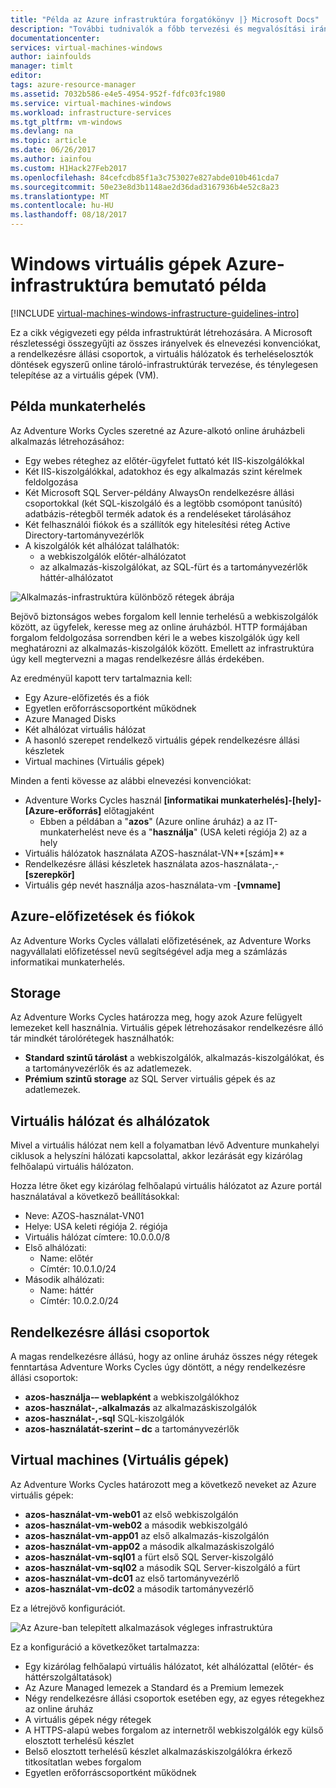 ```yaml
---
title: "Példa az Azure infrastruktúra forgatókönyv |} Microsoft Docs"
description: "További tudnivalók a főbb tervezési és megvalósítási irányelveket az Azure-ban egy példa infrastruktúra üzembe helyezéséhez."
documentationcenter: 
services: virtual-machines-windows
author: iainfoulds
manager: timlt
editor: 
tags: azure-resource-manager
ms.assetid: 7032b586-e4e5-4954-952f-fdfc03fc1980
ms.service: virtual-machines-windows
ms.workload: infrastructure-services
ms.tgt_pltfrm: vm-windows
ms.devlang: na
ms.topic: article
ms.date: 06/26/2017
ms.author: iainfou
ms.custom: H1Hack27Feb2017
ms.openlocfilehash: 84cefcdb85f1a3c753027e827abde010b461cda7
ms.sourcegitcommit: 50e23e8d3b1148ae2d36dad3167936b4e52c8a23
ms.translationtype: MT
ms.contentlocale: hu-HU
ms.lasthandoff: 08/18/2017
---
```

# <a name="example-azure-infrastructure-walkthrough-for-windows-vms"></a>Windows virtuális gépek Azure-infrastruktúra bemutató példa

[!INCLUDE [virtual-machines-windows-infrastructure-guidelines-intro](../../../includes/virtual-machines-windows-infrastructure-guidelines-intro.md)]

Ez a cikk végigvezeti egy példa infrastruktúrát létrehozására. A Microsoft részletességi összegyűjti az összes irányelvek és elnevezési konvenciókat, a rendelkezésre állási csoportok, a virtuális hálózatok és terheléselosztók döntések egyszerű online tároló-infrastruktúrák tervezése, és ténylegesen telepítése az a virtuális gépek (VM).

## <a name="example-workload"></a>Példa munkaterhelés
Az Adventure Works Cycles szeretné az Azure-alkotó online áruházbeli alkalmazás létrehozásához:

* Egy webes réteghez az előtér-ügyfelet futtató két IIS-kiszolgálókkal
* Két IIS-kiszolgálókkal, adatokhoz és egy alkalmazás szint kérelmek feldolgozása
* Két Microsoft SQL Server-példány AlwaysOn rendelkezésre állási csoportokkal (két SQL-kiszolgáló és a legtöbb csomópont tanúsító) adatbázis-rétegből termék adatok és a rendeléseket tárolásához
* Két felhasználói fiókok és a szállítók egy hitelesítési réteg Active Directory-tartományvezérlők
* A kiszolgálók két alhálózat találhatók:
  * a webkiszolgálók előtér-alhálózatot 
  * az alkalmazás-kiszolgálókat, az SQL-fürt és a tartományvezérlők háttér-alhálózatot

![Alkalmazás-infrastruktúra különböző rétegek ábrája](./media/infrastructure-example/example-tiers.png)

Bejövő biztonságos webes forgalom kell lennie terhelésű a webkiszolgálók között, az ügyfelek, keresse meg az online áruházból. HTTP formájában forgalom feldolgozása sorrendben kéri le a webes kiszolgálók úgy kell meghatározni az alkalmazás-kiszolgálók között. Emellett az infrastruktúra úgy kell megtervezni a magas rendelkezésre állás érdekében.

Az eredményül kapott terv tartalmaznia kell:

* Egy Azure-előfizetés és a fiók
* Egyetlen erőforráscsoportként működnek
* Azure Managed Disks
* Két alhálózat virtuális hálózat
* A hasonló szerepet rendelkező virtuális gépek rendelkezésre állási készletek
* Virtual machines (Virtuális gépek)

Minden a fenti kövesse az alábbi elnevezési konvenciókat:

* Adventure Works Cycles használ **[informatikai munkaterhelés]-[hely]-[Azure-erőforrás]** előtagjaként
  * Ebben a példában a "**azos**" (Azure online áruház) a az IT-munkaterhelést neve és a "**használja**" (USA keleti régiója 2) az a hely
* Virtuális hálózatok használata AZOS-használat-VN**[szám]**
* Rendelkezésre állási készletek használata azos-használata-,-**[szerepkör]**
* Virtuális gép nevét használja azos-használata-vm -**[vmname]**

## <a name="azure-subscriptions-and-accounts"></a>Azure-előfizetések és fiókok
Az Adventure Works Cycles vállalati előfizetésének, az Adventure Works nagyvállalati előfizetéssel nevű segítségével adja meg a számlázás informatikai munkaterhelés.

## <a name="storage"></a>Storage
Az Adventure Works Cycles határozza meg, hogy azok Azure felügyelt lemezeket kell használnia. Virtuális gépek létrehozásakor rendelkezésre álló tár mindkét tárolórétegek használhatók:

* **Standard szintű tárolást** a webkiszolgálók, alkalmazás-kiszolgálókat, és a tartományvezérlők és az adatlemezek.
* **Prémium szintű storage** az SQL Server virtuális gépek és az adatlemezek.

## <a name="virtual-network-and-subnets"></a>Virtuális hálózat és alhálózatok
Mivel a virtuális hálózat nem kell a folyamatban lévő Adventure munkahelyi ciklusok a helyszíni hálózati kapcsolattal, akkor lezárását egy kizárólag felhőalapú virtuális hálózaton.

Hozza létre őket egy kizárólag felhőalapú virtuális hálózatot az Azure portál használatával a következő beállításokkal:

* Neve: AZOS-használat-VN01
* Helye: USA keleti régiója 2. régiója
* Virtuális hálózat címtere: 10.0.0.0/8
* Első alhálózati:
  * Name: előtér
  * Címtér: 10.0.1.0/24
* Második alhálózati:
  * Name: háttér
  * Címtér: 10.0.2.0/24

## <a name="availability-sets"></a>Rendelkezésre állási csoportok
A magas rendelkezésre állású, hogy az online áruház összes négy rétegek fenntartása Adventure Works Cycles úgy döntött, a négy rendelkezésre állási csoportok:

* **azos-használja-– weblapként** a webkiszolgálókhoz
* **azos-használat-,-alkalmazás** az alkalmazáskiszolgálók
* **azos-használat-,-sql** SQL-kiszolgálók
* **azos-használatát-szerint – dc** a tartományvezérlők

## <a name="virtual-machines"></a>Virtual machines (Virtuális gépek)
Az Adventure Works Cycles határozott meg a következő neveket az Azure virtuális gépek:

* **azos-használat-vm-web01** az első webkiszolgálón
* **azos-használat-vm-web02** a második webkiszolgáló
* **azos-használat-vm-app01** az első alkalmazás-kiszolgálón
* **azos-használat-vm-app02** a második alkalmazáskiszolgáló
* **azos-használat-vm-sql01** a fürt első SQL Server-kiszolgáló
* **azos-használat-vm-sql02** a második SQL Server-kiszolgáló a fürt
* **azos-használat-vm-dc01** az első tartományvezérlő
* **azos-használat-vm-dc02** a második tartományvezérlő

Ez a létrejövő konfigurációt.

![Az Azure-ban telepített alkalmazások végleges infrastruktúra](./media/infrastructure-example/example-config.png)

Ez a konfiguráció a következőket tartalmazza:

* Egy kizárólag felhőalapú virtuális hálózatot, két alhálózattal (előtér- és háttérszolgáltatások)
* Az Azure Managed lemezek a Standard és a Premium lemezek
* Négy rendelkezésre állási csoportok esetében egy, az egyes rétegekhez az online áruház
* A virtuális gépek négy rétegek
* A HTTPS-alapú webes forgalom az internetről webkiszolgálók egy külső elosztott terhelésű készlet
* Belső elosztott terhelésű készlet alkalmazáskiszolgálókra érkező titkosítatlan webes forgalom
* Egyetlen erőforráscsoportként működnek
